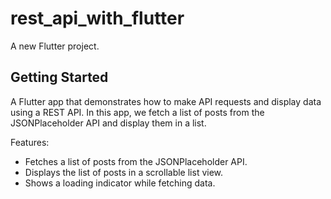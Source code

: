 # rest_api_with_flutter

A new Flutter project.

## Getting Started

A Flutter app that demonstrates how to make API requests and display data using a REST API. In this app, we fetch a list of posts from the JSONPlaceholder API and display them in a list.

Features:
- Fetches a list of posts from the JSONPlaceholder API.
- Displays the list of posts in a scrollable list view.
- Shows a loading indicator while fetching data.
